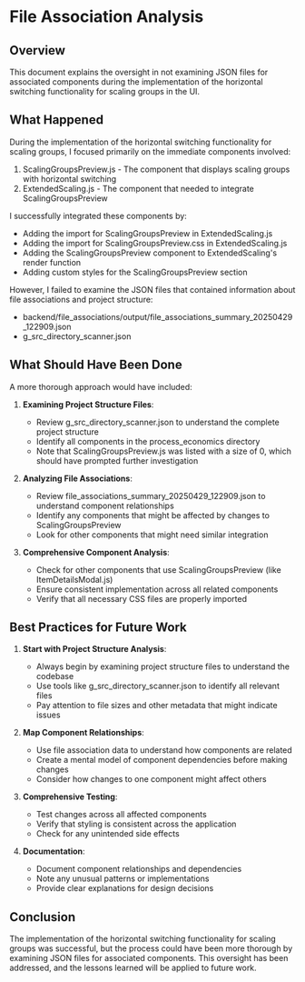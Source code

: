 # File Association Analysis

## Overview
This document explains the oversight in not examining JSON files for associated components during the implementation of the horizontal switching functionality for scaling groups in the UI.

## What Happened
During the implementation of the horizontal switching functionality for scaling groups, I focused primarily on the immediate components involved:
1. ScalingGroupsPreview.js - The component that displays scaling groups with horizontal switching
2. ExtendedScaling.js - The component that needed to integrate ScalingGroupsPreview

I successfully integrated these components by:
- Adding the import for ScalingGroupsPreview in ExtendedScaling.js
- Adding the import for ScalingGroupsPreview.css in ExtendedScaling.js
- Adding the ScalingGroupsPreview component to ExtendedScaling's render function
- Adding custom styles for the ScalingGroupsPreview section

However, I failed to examine the JSON files that contained information about file associations and project structure:
- backend/file_associations/output/file_associations_summary_20250429_122909.json
- g_src_directory_scanner.json

## What Should Have Been Done
A more thorough approach would have included:

1. **Examining Project Structure Files**: 
   - Review g_src_directory_scanner.json to understand the complete project structure
   - Identify all components in the process_economics directory
   - Note that ScalingGroupsPreview.js was listed with a size of 0, which should have prompted further investigation

2. **Analyzing File Associations**:
   - Review file_associations_summary_20250429_122909.json to understand component relationships
   - Identify any components that might be affected by changes to ScalingGroupsPreview
   - Look for other components that might need similar integration

3. **Comprehensive Component Analysis**:
   - Check for other components that use ScalingGroupsPreview (like ItemDetailsModal.js)
   - Ensure consistent implementation across all related components
   - Verify that all necessary CSS files are properly imported

## Best Practices for Future Work

1. **Start with Project Structure Analysis**:
   - Always begin by examining project structure files to understand the codebase
   - Use tools like g_src_directory_scanner.json to identify all relevant files
   - Pay attention to file sizes and other metadata that might indicate issues

2. **Map Component Relationships**:
   - Use file association data to understand how components are related
   - Create a mental model of component dependencies before making changes
   - Consider how changes to one component might affect others

3. **Comprehensive Testing**:
   - Test changes across all affected components
   - Verify that styling is consistent across the application
   - Check for any unintended side effects

4. **Documentation**:
   - Document component relationships and dependencies
   - Note any unusual patterns or implementations
   - Provide clear explanations for design decisions

## Conclusion
The implementation of the horizontal switching functionality for scaling groups was successful, but the process could have been more thorough by examining JSON files for associated components. This oversight has been addressed, and the lessons learned will be applied to future work.